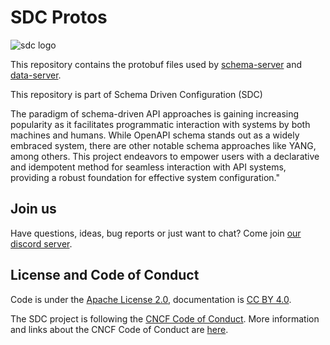 # SDC Protos

![sdc logo](https://docs.sdcio.dev/assets/logos/SDC-transparent-withname-100x133.png)

This repository contains the protobuf files used by [schema-server](https://github.com/sdcio/schema-server) and [data-server](https://github.com/sdcio/data-server).

This repository is part of Schema Driven Configuration (SDC)

The paradigm of schema-driven API approaches is gaining increasing popularity as it facilitates programmatic interaction with systems by both machines and humans. While OpenAPI schema stands out as a widely embraced system, there are other notable schema approaches like YANG, among others. This project endeavors to empower users with a declarative and idempotent method for seamless interaction with API systems, providing a robust foundation for effective system configuration."

## Join us

Have questions, ideas, bug reports or just want to chat? Come join [our discord server](https://discord.com/channels/1240272304294985800/1311031796372344894).

## License and Code of Conduct

Code is under the [Apache License 2.0](LICENSE), documentation is [CC BY 4.0](LICENSE-documentation).

The SDC project is following the [CNCF Code of Conduct](https://github.com/cncf/foundation/blob/main/code-of-conduct.md). More information and links about the CNCF Code of Conduct are [here](code-of-conduct.md).
